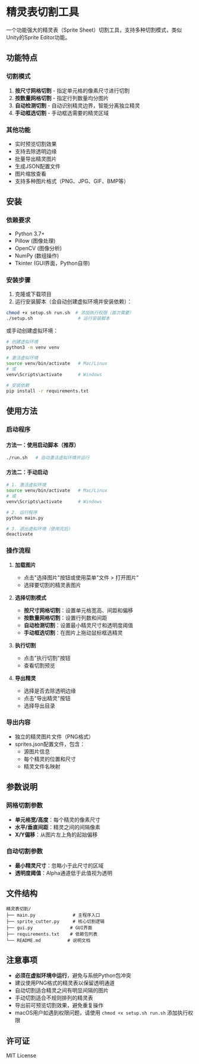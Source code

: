 # 精灵表切割工具

一个功能强大的精灵表（Sprite Sheet）切割工具，支持多种切割模式，类似Unity的Sprite Editor功能。

## 功能特点

### 切割模式
1. **按尺寸网格切割** - 指定单元格的像素尺寸进行切割
2. **按数量网格切割** - 指定行列数量均分图片
3. **自动检测切割** - 自动识别精灵边界，智能分离独立精灵
4. **手动框选切割** - 手动框选需要的精灵区域

### 其他功能
- 实时预览切割效果
- 支持去除透明边缘
- 批量导出精灵图片
- 生成JSON配置文件
- 图片缩放查看
- 支持多种图片格式（PNG、JPG、GIF、BMP等）

## 安装

### 依赖要求
- Python 3.7+
- Pillow (图像处理)
- OpenCV (图像分析)
- NumPy (数组操作)
- Tkinter (GUI界面，Python自带)

### 安装步骤

1. 克隆或下载项目
2. 运行安装脚本（会自动创建虚拟环境并安装依赖）：
```bash
chmod +x setup.sh run.sh  # 添加执行权限（首次需要）
./setup.sh                 # 运行安装脚本
```

或手动创建虚拟环境：
```bash
# 创建虚拟环境
python3 -m venv venv

# 激活虚拟环境
source venv/bin/activate   # Mac/Linux
# 或
venv\Scripts\activate      # Windows

# 安装依赖
pip install -r requirements.txt
```

## 使用方法

### 启动程序

#### 方法一：使用启动脚本（推荐）
```bash
./run.sh   # 自动激活虚拟环境并运行
```

#### 方法二：手动启动
```bash
# 1. 激活虚拟环境
source venv/bin/activate   # Mac/Linux
# 或
venv\Scripts\activate      # Windows

# 2. 运行程序
python main.py

# 3. 退出虚拟环境（使用完后）
deactivate
```

### 操作流程

1. **加载图片**
   - 点击"选择图片"按钮或使用菜单"文件 > 打开图片"
   - 选择要切割的精灵表图片

2. **选择切割模式**
   - **按尺寸网格切割**：设置单元格宽高、间距和偏移
   - **按数量网格切割**：设置行列数和间距
   - **自动检测切割**：设置最小精灵尺寸和透明度阈值
   - **手动框选切割**：在图片上拖动鼠标框选精灵

3. **执行切割**
   - 点击"执行切割"按钮
   - 查看切割预览

4. **导出精灵**
   - 选择是否去除透明边缘
   - 点击"导出精灵"按钮
   - 选择导出目录

### 导出内容
- 独立的精灵图片文件（PNG格式）
- sprites.json配置文件，包含：
  - 源图片信息
  - 每个精灵的位置和尺寸
  - 精灵文件名映射

## 参数说明

### 网格切割参数
- **单元格宽/高度**：每个精灵的像素尺寸
- **水平/垂直间距**：精灵之间的间隔像素
- **X/Y偏移**：从图片左上角的起始偏移

### 自动切割参数
- **最小精灵尺寸**：忽略小于此尺寸的区域
- **透明度阈值**：Alpha通道低于此值视为透明

## 文件结构
```
精灵表切割/
├── main.py              # 主程序入口
├── sprite_cutter.py     # 核心切割逻辑
├── gui.py              # GUI界面
├── requirements.txt    # 依赖包列表
└── README.md          # 说明文档
```

## 注意事项
- **必须在虚拟环境中运行**，避免与系统Python包冲突
- 建议使用PNG格式的精灵表以保留透明通道
- 自动切割适合精灵之间有明显间隔的图片
- 手动切割适合不规则排列的精灵表
- 导出前可预览切割效果，避免重复操作
- macOS用户如遇到权限问题，请使用 `chmod +x setup.sh run.sh` 添加执行权限

## 许可证
MIT License